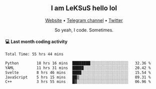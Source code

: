 <h2 align="center">I am LeKSuS hello lol</h2>
<div align="center">
  <a href="https://leksus.net">Website</a> •
  <a href="https://t.me/leksus_was_here">Telegram channel</a> •
  <a href="https://twitter.com/___LeKSuS___">Twitter</a>
</div>
<p align="center">So yeah, I code. Sometimes.</p>

#### :computer: Last month coding activity
<!--START_SECTION:waka-->

```txt
Total Time: 55 hrs 44 mins

Python        18 hrs 16 mins  ████████░░░░░░░░░░░░░░░░░   32.36 %
YAML          11 hrs 31 mins  █████░░░░░░░░░░░░░░░░░░░░   20.42 %
Svelte        8 hrs 46 mins   ████░░░░░░░░░░░░░░░░░░░░░   15.54 %
JavaScript    5 hrs 15 mins   ██▒░░░░░░░░░░░░░░░░░░░░░░   09.31 %
C++           3 hrs 55 mins   █▓░░░░░░░░░░░░░░░░░░░░░░░   06.96 %
```

<!--END_SECTION:waka-->

<!-- flag{4_l0t_0f_1nter35t1ng_th1ng5_4r3_1n_publ1c_d0m41n} -->
